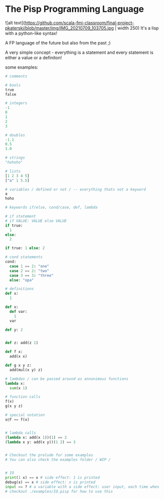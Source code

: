 # The Pisp Programming Language
![alt text](https://github.com/scala-fmi-classroom/final-project-pkaterski/blob/master/img/IMG_20210709_103705.jpg | width 250)
It's a lisp with a python-like syntax!

A FP language of the future but also from the past ;)

A very simple concept - everything is a statement and every statement is either a value or a definiton!

some examples:
```python
# comments

# bools
true
false

# integers
-1
0
1
2
3

# doubles
-1.1
0.5
1.0

# strings
"hohoho"

# lists
[1 2 3 4 5]
["a" 1 5.5]

# variables / defined or not / -- everything thats not a keyword
a
hoho

# keywords if/else, cond/case, def, lambda

# if statement
# if VALUE: VALUE else VALUE
if true:
  1
else:
  2

if true: 1 else: 2

# cond statements
cond:
  case 1 == 2: "one"
  case 2 == 2: "two"
  case 3 == 3: "three"
  else: "opa"

# definitions
def x:
  1

def x:
  def var:
    1
  var

def y: 2


def z: add(z 1)

def f x:
  add(x x)

def g x y z:
  add(mul(x y) z)

# lambdas / can be passed around as annonimous functions
lambda x:
  sum(x 1)

# function calls
f(x)
g(x y z)

# special notation
x@f == f(x)


# lambda calls
(lambda x: add(x 1))(1) == 2
(lambda x y: add(x y))(1 2) == 3


# Checkout the prelude for some examples
# You can also check the examples folder / WIP /


# IO
print(1 x) == x # side effect: 1 is printed
debug(x) == x # side effect: x is printed
input == ? # a variable with a side effect: user input, each time when called it is evaluated
# checkout ./examples/IO.pisp for how to use this

```
